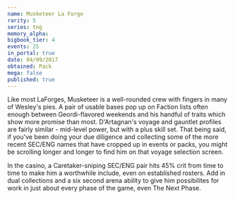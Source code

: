 ```yaml
---
name: Musketeer La Forge
rarity: 5
series: tng
memory_alpha:
bigbook_tier: 4
events: 25
in_portal: true
date: 04/09/2017
obtained: Pack
mega: false
published: true
---
```


Like most LaForges, Musketeer is a well-rounded crew with fingers in many of Wesley's pies. A pair of usable bases pop up on Faction lists often enough between Geordi-flavored weekends and his handful of traits which show more promise than most. D'Artagnan's voyage and gauntlet profiles are fairly similar - mid-level power, but with a plus skill set. That being said, if you've been doing your due diligence and collecting some of the more recent SEC/ENG names that have cropped up in events or packs, you might be scrolling longer and longer to find him on that voyage selection screen.

In the casino, a Caretaker-sniping SEC/ENG pair hits 45% crit from time to time to make him a worthwhile include, even on established rosters. Add in dual collections and a six second arena ability to give him possibilites for work in just about every phase of the game, even The Next Phase.
